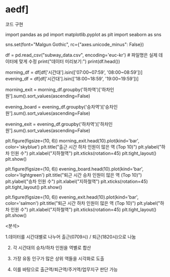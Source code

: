 # aedf]


코드 구현


import pandas as pd
import matplotlib.pyplot as plt
import seaborn as sns

sns.set(font="Malgun Gothic", rc={"axes.unicode_minus": False})

df = pd.read_csv("subway_data.csv", encoding='euc-kr')  # 파일명은 실제 데이터에 맞게 수정
print("데이터 미리보기:")
print(df.head())

morning_df = df[df['시간대'].isin(['07:00~07:59', '08:00~08:59'])]
evening_df = df[df['시간대'].isin(['18:00~18:59', '19:00~19:59'])]

morning_exit = morning_df.groupby('하차역')['하차인원'].sum().sort_values(ascending=False)

evening_board = evening_df.groupby('승차역')['승차인원'].sum().sort_values(ascending=False)

evening_exit = evening_df.groupby('하차역')['하차인원'].sum().sort_values(ascending=False)

plt.figure(figsize=(10, 6))
morning_exit.head(10).plot(kind='bar', color='skyblue')
plt.title("출근 시간 하차 인원이 많은 역 (Top 10)")
plt.ylabel("하차 인원 수")
plt.xlabel("지하철역")
plt.xticks(rotation=45)
plt.tight_layout()
plt.show()

plt.figure(figsize=(10, 6))
evening_board.head(10).plot(kind='bar', color='lightgreen')
plt.title("퇴근 시간 승차 인원이 많은 역 (Top 10)")
plt.ylabel("승차 인원 수")
plt.xlabel("지하철역")
plt.xticks(rotation=45)
plt.tight_layout()
plt.show()

plt.figure(figsize=(10, 6))
evening_exit.head(10).plot(kind='bar', color='salmon')
plt.title("퇴근 시간 하차 인원이 많은 역 (Top 10)")
plt.ylabel("하차 인원 수")
plt.xlabel("지하철역")
plt.xticks(rotation=45)
plt.tight_layout()
plt.show()


<분석>

1.데이터를 시간대별로 나누어 출근(0709시) / 퇴근(1820시)으로 나눔

2. 각 시간대의 승차/하차 인원을 역별로 합산

3. 가장 유동 인구가 많은 상위 역들을 시각화로 도출

4. 이를 바탕으로 출근역/퇴근역/주거역/업무지구 판단 가능
